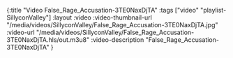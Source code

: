 {:title "Video False_Rage_Accusation-3TE0NaxDjTA"  :tags ["video" "playlist-SillyconValley"] :layout :video :video-thumbnail-url "/media/videos/SillyconValley/False_Rage_Accusation-3TE0NaxDjTA.jpg" :video-url "/media/videos/SillyconValley/False_Rage_Accusation-3TE0NaxDjTA.hls/out.m3u8" :video-description "False_Rage_Accusation-3TE0NaxDjTA" }
